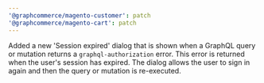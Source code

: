 ```yaml
---
'@graphcommerce/magento-customer': patch
'@graphcommerce/magento-cart': patch
---
```


Added a new 'Session expired' dialog that is shown when a GraphQL query or mutation returns a `graphql-authorization` error. This error is returned when the user's session has expired. The dialog allows the user to sign in again and then the query or mutation is re-executed.
